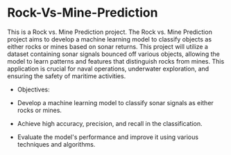 # Rock-Vs-Mine-Prediction
This is a Rock vs. Mine Prediction project. The Rock vs. Mine Prediction project aims to develop a machine learning model to classify objects as either rocks or mines based on sonar returns. This project will utilize a dataset containing sonar signals bounced off various objects, allowing the model to learn patterns and features that distinguish rocks from mines. This application is crucial for naval operations, underwater exploration, and ensuring the safety of maritime activities.

* Objectives:

* Develop a machine learning model to classify sonar signals as either rocks or mines.<br>
* Achieve high accuracy, precision, and recall in the classification.<br>
* Evaluate the model's performance and improve it using various techniques and algorithms.<br>
